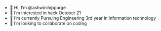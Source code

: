 - 👋 Hi, I’m @ashwinihipparge
- 👀 I’m interested in hack October 21
- 🌱 I’m currently Pursuing Engineering 3rd year in information technology
- 💞️ I’m looking to collaborate on coding


<!---
ashwinihipparge/ashwinihipparge is a ✨ special ✨ repository because its `README.md` (this file) appears on your GitHub profile.
You can click the Preview link to take a look at your changes.
--->
